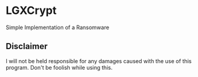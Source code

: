 # LGXCrypt

Simple Implementation of a Ransomware

## Disclaimer
I will not be held responsible for any damages caused with the use of this program. Don't be foolish while using this.
